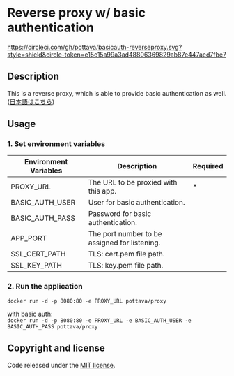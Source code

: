 # Reverse proxy w/ basic authentication

https://circleci.com/gh/pottava/basicauth-reverseproxy.svg?style=shield&circle-token=e15e15a99a3ad48806369829ab87e447aed7fbe7

## Description

This is a reverse proxy, which is able to provide basic authentication as well.  
([日本語はこちら](https://github.com/pottava/basicauth-reverseproxy/blob/master/README-ja.md))


## Usage

### 1. Set environment variables

Environment Variables     | Description                                       | Required
------------------------- | ------------------------------------------------- | ---------
PROXY_URL                 | The URL to be proxied with this app.              | *
BASIC_AUTH_USER           | User for basic authentication.                    | 
BASIC_AUTH_PASS           | Password for basic authentication.                | 
APP_PORT                  | The port number to be assigned for listening.     | 
SSL_CERT_PATH             | TLS: cert.pem file path.                          | 
SSL_KEY_PATH              | TLS: key.pem file path.                           | 

### 2. Run the application

`docker run -d -p 8080:80 -e PROXY_URL pottava/proxy`

with basic auth:  
`docker run -d -p 8080:80 -e PROXY_URL -e BASIC_AUTH_USER -e BASIC_AUTH_PASS pottava/proxy`


## Copyright and license

Code released under the [MIT license](https://github.com/pottava/basicauth-reverseproxy/blob/master/LICENSE).
